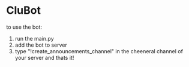 # CluBot

to use the bot:
1. run the main.py
2. add the bot to server
3. type "!create_announcements_channel" in the cheeneral channel of your server
and thats it!
